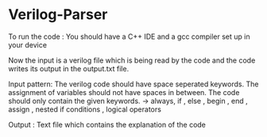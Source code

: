 # Verilog-Parser
To run the code :
You should have a C++ IDE and a gcc compiler set up in your device

Now the input is a verilog file which is being read by the code and the code writes its output in the output.txt file.

Input pattern: 
The verilog code should have space seperated keywords.
The assignment of variables should not have spaces in between.
The code should only contain the given keywords.
-> always, if , else , begin , end , assign , nested if conditions , logical operators 

Output :
Text file which contains the explanation of the code 
